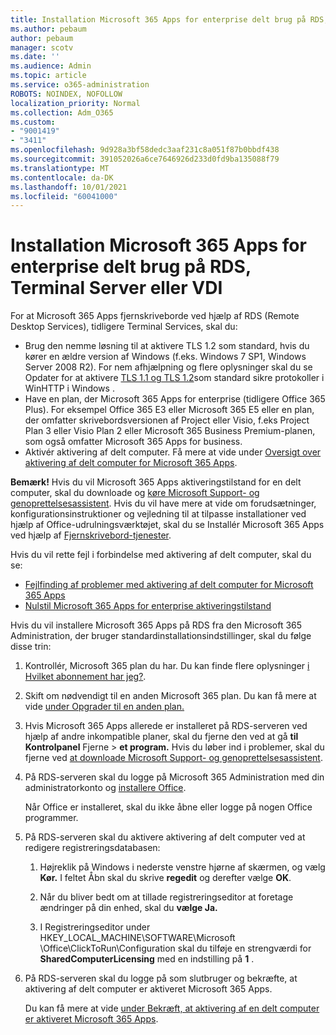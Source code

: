 ```yaml
---
title: Installation Microsoft 365 Apps for enterprise delt brug på RDS, Terminal Server eller VDI
ms.author: pebaum
author: pebaum
manager: scotv
ms.date: ''
ms.audience: Admin
ms.topic: article
ms.service: o365-administration
ROBOTS: NOINDEX, NOFOLLOW
localization_priority: Normal
ms.collection: Adm_O365
ms.custom:
- "9001419"
- "3411"
ms.openlocfilehash: 9d928a3bf58dedc3aaf231c8a051f87b0bbdf438
ms.sourcegitcommit: 391052026a6ce7646926d233d0fd9ba135088f79
ms.translationtype: MT
ms.contentlocale: da-DK
ms.lasthandoff: 10/01/2021
ms.locfileid: "60041000"
---
```

# <a name="deploying-microsoft-365-apps-for-enterprise-for-shared-use-on-rds-terminal-server-or-vdi"></a>Installation Microsoft 365 Apps for enterprise delt brug på RDS, Terminal Server eller VDI

For at Microsoft 365 Apps fjernskriveborde ved hjælp af RDS (Remote Desktop Services), tidligere Terminal Services, skal du:

- Brug den nemme løsning til at aktivere TLS 1.2 som standard, hvis du kører en ældre version af Windows (f.eks. Windows 7 SP1, Windows Server 2008 R2). For nem afhjælpning og flere oplysninger skal du se Opdater for at aktivere [TLS 1.1 og TLS 1.2](https://support.microsoft.com/en-us/topic/update-to-enable-tls-1-1-and-tls-1-2-as-default-secure-protocols-in-winhttp-in-windows-c4bd73d2-31d7-761e-0178-11268bb10392#bkmk_easy)som standard sikre protokoller i WinHTTP i Windows . 
- Have en plan, der Microsoft 365 Apps for enterprise (tidligere Office 365 Plus). For eksempel Office 365 E3 eller Microsoft 365 E5 eller en plan, der omfatter skrivebordsversionen af Project eller Visio, f.eks Project Plan 3 eller Visio Plan 2 eller Microsoft 365 Business Premium-planen, som også omfatter Microsoft 365 Apps for business.
- Aktivér aktivering af delt computer. Få mere at vide under [Oversigt over aktivering af delt computer for Microsoft 365 Apps](https://docs.microsoft.com/deployoffice/overview-shared-computer-activation).

**Bemærk!** Hvis du vil Microsoft 365 Apps aktiveringstilstand for en delt computer, skal du downloade og [køre Microsoft Support- og genoprettelsesassistent](https://docs.microsoft.com/alchemyinsights/deploy-o365-remotely-to-rds). Hvis du vil have mere at vide om forudsætninger, konfigurationsinstruktioner og vejledning til at tilpasse installationer ved hjælp af Office-udrulningsværktøjet, skal du se Installér Microsoft 365 Apps ved hjælp af [Fjernskrivebord-tjenester](https://docs.microsoft.com/deployoffice/deploy-microsoft-365-apps-remote-desktop-services).

Hvis du vil rette fejl i forbindelse med aktivering af delt computer, skal du se:

- [Fejlfinding af problemer med aktivering af delt computer for Microsoft 365 Apps](https://docs.microsoft.com/deployoffice/troubleshoot-shared-computer-activation)
- [Nulstil Microsoft 365 Apps for enterprise aktiveringstilstand](https://docs.microsoft.com/office/troubleshoot/activation/reset-office-365-proplus-activation-state)

Hvis du vil installere Microsoft 365 Apps på RDS fra den Microsoft 365 Administration, der bruger standardinstallationsindstillinger, skal du følge disse trin:

1. Kontrollér, Microsoft 365 plan du har. Du kan finde flere oplysninger [i Hvilket abonnement har jeg?](https://docs.microsoft.com/microsoft-365/admin/admin-overview/what-subscription-do-i-have).

1. Skift om nødvendigt til en anden Microsoft 365 plan. Du kan få mere at vide [under Opgrader til en anden plan.](https://docs.microsoft.com/microsoft-365/commerce/subscriptions/upgrade-to-different-plan)

1. Hvis Microsoft 365 Apps allerede er installeret på RDS-serveren ved hjælp af andre inkompatible planer, skal du fjerne den ved at gå **til Kontrolpanel** Fjerne  >  **et program.** Hvis du løber ind i problemer, skal du fjerne ved [at downloade Microsoft Support- og genoprettelsesassistent](https://aka.ms/SARA-OfficeUninstall-Alchemy).

1. På RDS-serveren skal du logge på Microsoft 365 Administration med din administratorkonto og [installere Office](https://portal.office.com/OLS/MySoftware.aspx).

   Når Office er installeret, skal du ikke åbne eller logge på nogen Office programmer.

1. På RDS-serveren skal du aktivere aktivering af delt computer ved at redigere registreringsdatabasen:

   1. Højreklik på Windows i nederste venstre hjørne af skærmen, og vælg **Kør.** I feltet Åbn skal du skrive **regedit** og derefter vælge **OK**.

   1. Når du bliver bedt om at tillade registreringseditor at foretage ændringer på din enhed, skal du **vælge Ja.**

   1. I Registreringseditor under HKEY_LOCAL_MACHINE\SOFTWARE\Microsoft \Office\ClickToRun\Configuration skal du tilføje en strengværdi for **SharedComputerLicensing** med en indstilling på **1** .

1. På RDS-serveren skal du logge på som slutbruger og bekræfte, at aktivering af delt computer er aktiveret Microsoft 365 Apps. 

   Du kan få mere at vide [under Bekræft, at aktivering af en delt computer er aktiveret Microsoft 365 Apps](https://docs.microsoft.com/deployoffice/troubleshoot-shared-computer-activation#verify-that-shared-computer-activation-is-enabled-for-microsoft-365-apps).
